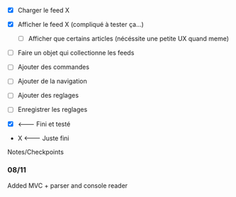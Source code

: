 * [x] Charger le feed X
* [x] Afficher le feed X (compliqué à tester ça...)
	* [ ] Afficher que certains articles (nécéssite une petite UX quand meme)
* [ ] Faire un objet qui collectionne les feeds 
* [ ] Ajouter des commandes
* [ ] Ajouter de la navigation
* [ ] Ajouter des reglages
* [ ] Enregistrer les reglages


* [x] <--- Fini et testé
* X <--- Juste fini

Notes/Checkpoints

### 08/11
Added MVC + parser and console reader

